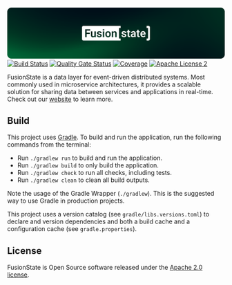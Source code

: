 [![FusionState](./assets/header.png)](https://fusionstate.io)
[![Build Status](https://github.com/fusionstate/fusionstate/actions/workflows/build.yml/badge.svg?branch=main)](https://github.com/fusionstate/fusionstate/actions/workflows/build.yml)
[![Quality Gate Status](https://sonarcloud.io/api/project_badges/measure?project=fusionstate_fusionstate&metric=alert_status)](https://sonarcloud.io/summary/new_code?id=fusionstate_fusionstate)
[![Coverage](https://sonarcloud.io/api/project_badges/measure?project=fusionstate_fusionstate&metric=coverage)](https://sonarcloud.io/summary/new_code?id=fusionstate_fusionstate)
[![Apache License 2](https://img.shields.io/github/license/fusionstate/fusionstate)](https://www.apache.org/licenses/LICENSE-2.0.txt)

FusionState is a data layer for event-driven distributed systems. Most commonly used in microservice architectures, it provides a scalable solution for sharing data between services and applications in real-time. Check out our [website](https://fusionstate.io) to learn more.

## Build
This project uses [Gradle](https://gradle.org/).
To build and run the application, run the following commands from the terminal:

* Run `./gradlew run` to build and run the application.
* Run `./gradlew build` to only build the application.
* Run `./gradlew check` to run all checks, including tests.
* Run `./gradlew clean` to clean all build outputs.

Note the usage of the Gradle Wrapper (`./gradlew`).
This is the suggested way to use Gradle in production projects.

This project uses a version catalog (see `gradle/libs.versions.toml`) to declare
and version dependencies and both a build cache and a configuration cache 
(see `gradle.properties`).

## License
FusionState is Open Source software released under the [Apache 2.0 license](http://www.apache.org/licenses/LICENSE-2.0.html).
